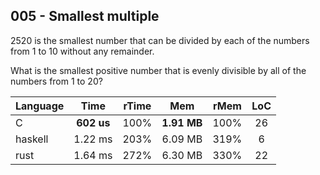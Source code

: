 005 - Smallest multiple
-----------------------

2520 is the smallest number that can be divided by each of the numbers from 1
to 10 without any remainder.

What is the smallest positive number that is evenly divisible by all of the
numbers from 1 to 20?

Language | Time | rTime | Mem | rMem | LoC
--- | :---: | :---: | :---: | :---: | :---:
C | **602 us** | 100% | **1.91 MB** | 100% | 26
haskell | 1.22 ms | 203% | 6.09 MB | 319% | 6
rust | 1.64 ms | 272% | 6.30 MB | 330% | 22
